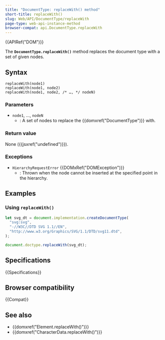 ```yaml
---
title: "DocumentType: replaceWith() method"
short-title: replaceWith()
slug: Web/API/DocumentType/replaceWith
page-type: web-api-instance-method
browser-compat: api.DocumentType.replaceWith
---
```


{{APIRef("DOM")}}

The **`DocumentType.replaceWith()`** method replaces the document type with a set of given nodes.

## Syntax

```js-nolint
replaceWith(node1)
replaceWith(node1, node2)
replaceWith(node1, node2, /* …, */ nodeN)
```

### Parameters

- `node1`, …, `nodeN`
  - : A set of nodes to replace the {{domxref("DocumentType")}} with.

### Return value

None ({{jsxref("undefined")}}).

### Exceptions

- `HierarchyRequestError` {{DOMxRef("DOMException")}}
  - : Thrown when the node cannot be inserted at the specified point in the hierarchy.

## Examples

### Using `replaceWith()`

```js
let svg_dt = document.implementation.createDocumentType(
  "svg:svg",
  "-//W3C//DTD SVG 1.1//EN",
  "http://www.w3.org/Graphics/SVG/1.1/DTD/svg11.dtd",
);

document.doctype.replaceWith(svg_dt);
```

## Specifications

{{Specifications}}

## Browser compatibility

{{Compat}}

## See also

- {{domxref("Element.replaceWith()")}}
- {{domxref("CharacterData.replaceWith()")}}

